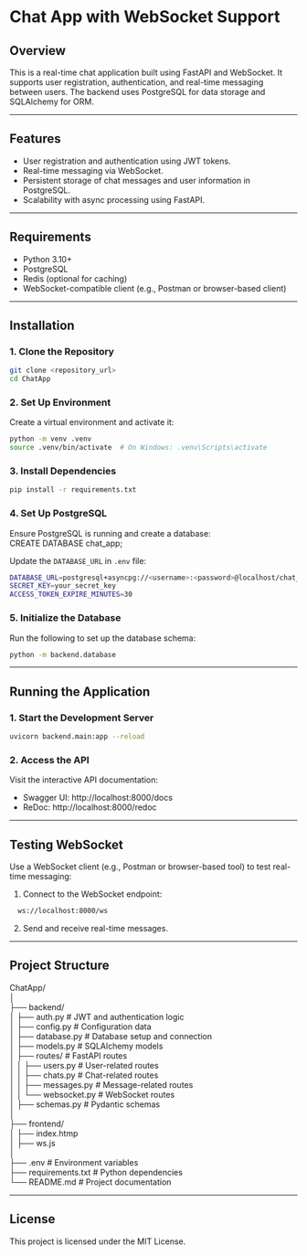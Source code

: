 # Chat App with WebSocket Support

## Overview
This is a real-time chat application built using FastAPI and WebSocket. It supports user registration, authentication, and real-time messaging between users. The backend uses PostgreSQL for data storage and SQLAlchemy for ORM.

---

## Features
- User registration and authentication using JWT tokens.
- Real-time messaging via WebSocket.
- Persistent storage of chat messages and user information in PostgreSQL.
- Scalability with async processing using FastAPI.

---

## Requirements
- Python 3.10+
- PostgreSQL
- Redis (optional for caching)
- WebSocket-compatible client (e.g., Postman or browser-based client)

---

## Installation

### 1. Clone the Repository
```bash
git clone <repository_url>
cd ChatApp
```

### 2. Set Up Environment
Create a virtual environment and activate it:  
```bash
python -m venv .venv
source .venv/bin/activate  # On Windows: .venv\Scripts\activate
```

### 3. Install Dependencies
```bash
pip install -r requirements.txt
```

### 4. Set Up PostgreSQL
Ensure PostgreSQL is running and create a database:  
CREATE DATABASE chat_app;  

Update the `DATABASE_URL` in `.env` file:  
```bash
DATABASE_URL=postgresql+asyncpg://<username>:<password>@localhost/chat_app
SECRET_KEY=your_secret_key
ACCESS_TOKEN_EXPIRE_MINUTES=30
```

### 5. Initialize the Database
Run the following to set up the database schema:  
```bash
python -m backend.database
```

---

## Running the Application

### 1. Start the Development Server
```bash
uvicorn backend.main:app --reload
``` 

### 2. Access the API
Visit the interactive API documentation:  
- Swagger UI: http://localhost:8000/docs  
- ReDoc: http://localhost:8000/redoc  

---

## Testing WebSocket
Use a WebSocket client (e.g., Postman or browser-based tool) to test real-time messaging:  
1. Connect to the WebSocket endpoint:
 ```bash
   ws://localhost:8000/ws
```
2. Send and receive real-time messages.  

---

## Project Structure
ChatApp/  
│  
├── backend/  
│   ├── auth.py                # JWT and authentication logic  
│   ├── config.py              # Configuration data  
│   ├── database.py            # Database setup and connection  
│   ├── models.py              # SQLAlchemy models  
│   ├── routes/                # FastAPI routes  
│   │   ├── users.py           # User-related routes  
│   │   ├── chats.py           # Chat-related routes  
│   │   ├── messages.py        # Message-related routes  
│   │   └── websocket.py       # WebSocket routes  
│   ├── schemas.py             # Pydantic schemas  
│  
├── frontend/  
│   ├── index.htmp                
│   ├── ws.js           
│  
├── .env                       # Environment variables  
├── requirements.txt           # Python dependencies  
└── README.md                  # Project documentation  

---

## License
This project is licensed under the MIT License.
